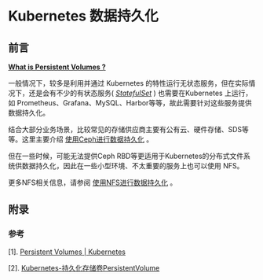 # Kubernetes 数据持久化

## 前言



**[What is Persistent Volumes ?](https://kubernetes.io/docs/concepts/storage/persistent-volumes/)**



一般情况下，较多是利用并通过 Kubernetes 的特性运行无状态服务，但在实际情况下，还是会有不少的有状态服务( *[StatefulSet](https://kubernetes.io/docs/concepts/workloads/controllers/statefulset/)* ) 也需要在Kubernetes 上运行，如 Prometheus、Grafana、MySQL、Harbor等等，故此需要针对这些服务提供数据持久化。



结合大部分业务场景，比较常见的存储供应商主要有公有云、硬件存储、SDS等等。这里主要介绍 [使用Ceph进行数据持久化](https://github.com/Statemood/documents/blob/master/kubernetes/uses/500.use-ceph-rbd-for-storage-class.md) 。



但在一些时候，可能无法提供Ceph RBD等更适用于Kubernetes的分布式文件系统供数据持久化，因此在一些小型环境、不太重要的服务上也可以使用 NFS。

更多NFS相关信息，请参阅 [使用NFS进行数据持久化](https://github.com/Statemood/documents/blob/master/kubernetes/uses/500.use-nfs-for-storage-class.md) 。





## 附录

### 参考

[1]. [Persistent Volumes | Kubernetes](https://kubernetes.io/docs/concepts/storage/persistent-volumes/)

[2]. [Kubernetes-持久化存储卷PersistentVolume](https://www.kubernetes.org.cn/4069.html)

